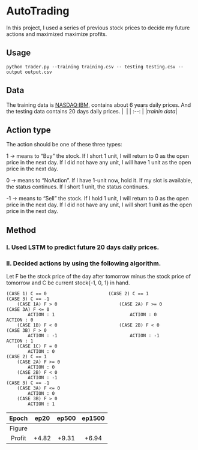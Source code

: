 # AutoTrading

In this project, I used a series of previous stock prices to decide my future actions and maximized maximize profits.


## Usage

``` python trader.py --training training.csv -- testing testing.csv --output output.csv ```

## Data
The training data is [NASDAQ:IBM](https://www.nasdaq.com/market-activity/stocks/ibm), contains about 6 years daily prices. And the testing data contains 20 days daily prices.
| ![]() |
| :--: |
|*trainin data*|


## Action type
The action should be one of these three types:

1 → means to “Buy” the stock. If I short 1 unit, I will return to 0 as the open price in the next day. If I did not have any unit, I will have 1 unit as the open price in the next day.

0 → means to “NoAction”. If I have 1-unit now, hold it. If my slot is available, the status continues. If I short 1 unit, the status continues.

-1 → means to “Sell” the stock. If I hold 1 unit, I will return to 0 as the open price in the next day. If I did not have any unit, I will short 1 unit as the open price in the next day. 


## Method
### I. Used LSTM to predict future 20 days daily prices.
### II. Decided actions by using the following algorithm.
Let F be the stock price of the day after tomorrow minus the stock price of tomorrow and C be current stock{-1, 0, 1} in hand.
```
(CASE 1) C == 0                       (CASE 2) C == 1                       (CASE 3) C == -1
    (CASE 1A) F > 0                       (CASE 2A) F >= 0                      (CASE 3A) F <= 0
        ACTION : 1                            ACTION : 0                            ACTION : 0
    (CASE 1B) F < 0                       (CASE 2B) F < 0                       (CASE 3B) F > 0
        ACTION : -1                           ACTION : -1                           ACTION : 1   
    (CASE 1C) F = 0
        ACTION : 0  
(CASE 2) C == 1
    (CASE 2A) F >= 0
        ACTION : 0
    (CASE 2B) F < 0
        ACTION : -1  
(CASE 3) C == -1
    (CASE 3A) F <= 0
        ACTION : 0
    (CASE 3B) F > 0
        ACTION : 1   
```



| Epoch | ep20 | ep500 | ep1500 |
| :--: | :--: | :--: |:--: |
| Figure | ![]() | ![]() | ![]() |
| Profit | +4.82 | +9.31 | +6.94 |
